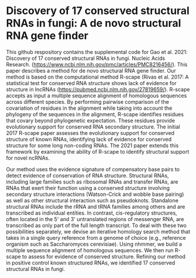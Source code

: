 # Discovery of 17 conserved structural RNAs in fungi: A de novo structural RNA gene finder

This github respository contains the supplemental code for Gao et al. 2021: Discovery of 17 conserved structural RNAs in fungi. Nucleic Acids Research. (https://www.ncbi.nlm.nih.gov/pmc/articles/PMC8216456/). This paper describes a method for de novo structural RNA gene finder. Our method is based on the computational method R-scape (Rivas et al. 2017: A statistical test for conserved RNA structure shows lack of evidence for structure in lncRNAs (https://pubmed.ncbi.nlm.nih.gov/27819659/). R-scape accepts as input a multiple sequence alignment of homologous sequences across different species. By performing pairwise comparison of the covariation of residues in the alignment while taking into account the phylogeny of the sequences in the alignment, R-scape identifies residues that covary beyond phylogenetic expectation. These residues provide evolutionary support for conserved RNA secondary structure. The initial 2017 R-scape paper assesses the evolutionary support for conserved structure of known RNAs, identifying lack of evidence for conserved structure for some long non-coding RNAs. The 2021 paper extends this framework by examining the ability of R-scape to identify structural support for novel ncRNAs. 

Our method uses the evidence signature of compensatory base pairs to detect evidence of conservation of RNA structure. Structural RNAs, including large families such as ribosomal RNAs and transfer RNAs, are RNAs that exert their function using a conserved structure involving secondary structure interactions (Watson-Crick and wobble base pairing) as well as other structural interaction such as pseudoknots. Standalone structural RNAs include the rRNA and tRNA families among others and are transcribed as individual entities. In contrast, cis-regulatory structures, often located in the 5' and 3' untranslated regions of messenger RNA, are transcribed as only part of the full length transcript. To deal with these two possibilities separately, we devise an iterative homology search method that takes in a single query reference from a genome of choice (e.g., reference organism such as Saccharomyces cerevisiae). Using nhmmer, we build a multiple sequence alignment of homologous sequences. We then run R-scape to assess for evidence of conserved structure. Refining our method in positive control known structured RNAs, we identified 17 conserved structural RNAs in fungi. 
